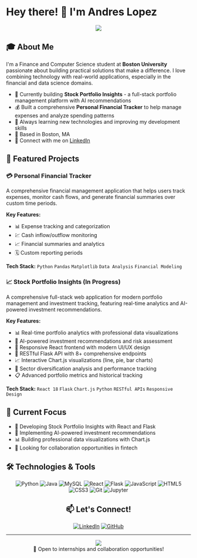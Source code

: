 # Hey there! 👋 I'm Andres Lopez

<div align="center">
  <img src="https://readme-typing-svg.herokuapp.com/?lines=Finance+and+Computer+Science;Financial+Tech+Enthusiast;Data+Specialist;Always+Learning!&font=Fira%20Code&center=true&width=440&height=45&color=f75c7e&vCenter=true&size=22">
</div>

## 🎓 About Me

I'm a Finance and Computer Science student at **Boston University** passionate about building practical solutions that make a difference. I love combining technology with real-world applications, especially in the financial and data science domains.

- 🔭 Currently building **Stock Portfolio Insights** - a full-stack portfolio management platform with AI recommendations
- 💰 Built a comprehensive **Personal Financial Tracker** to help manage expenses and analyze spending patterns
- 🌱 Always learning new technologies and improving my development skills
- 📍 Based in Boston, MA
- 💼 Connect with me on [LinkedIn](https://www.linkedin.com/in/andres-lopez23/)

## 🚀 Featured Projects

### 💳 Personal Financial Tracker
A comprehensive financial management application that helps users track expenses, monitor cash flows, and generate financial summaries over custom time periods.

**Key Features:**
- 📊 Expense tracking and categorization
- 💹 Cash inflow/outflow monitoring  
- 📈 Financial summaries and analytics
- 🗓️ Custom reporting periods

**Tech Stack:** `Python` `Pandas` `Matplotlib` `Data Analysis` `Financial Modeling`

### 📈 Stock Portfolio Insights (In Progress)
A comprehensive full-stack web application for modern portfolio management and investment tracking, featuring real-time analytics and AI-powered investment recommendations.

**Key Features:**
- 📊 Real-time portfolio analytics with professional data visualizations
- 🤖 AI-powered investment recommendations and risk assessment
- 📱 Responsive React frontend with modern UI/UX design
- 🔌 RESTful Flask API with 8+ comprehensive endpoints
- 📈 Interactive Chart.js visualizations (line, pie, bar charts)
- 🎯 Sector diversification analysis and performance tracking
- 📋 Advanced portfolio metrics and historical tracking

**Tech Stack:** `React 18` `Flask` `Chart.js` `Python` `RESTful APIs` `Responsive Design`

## 🎯 Current Focus

- 🔨 Developing Stock Portfolio Insights with React and Flask
- 🤖 Implementing AI-powered investment recommendations
- 📊 Building professional data visualizations with Chart.js
- 🤝 Looking for collaboration opportunities in fintech

## 🛠️ Technologies & Tools

<div align="center">

![Python](https://img.shields.io/badge/-Python-3776AB?style=flat-square&logo=python&logoColor=white)
![Java](https://img.shields.io/badge/-Java-007396?style=flat-square&logo=java&logoColor=white)
![MySQL](https://img.shields.io/badge/-MySQL-4479A1?style=flat-square&logo=mysql&logoColor=white)
![React](https://img.shields.io/badge/-React-61DAFB?style=flat-square&logo=react&logoColor=white)
![Flask](https://img.shields.io/badge/-Flask-000000?style=flat-square&logo=flask&logoColor=white)
![JavaScript](https://img.shields.io/badge/-JavaScript-F7DF1E?style=flat-square&logo=javascript&logoColor=black)
![HTML5](https://img.shields.io/badge/-HTML5-E34F26?style=flat-square&logo=html5&logoColor=white)
![CSS3](https://img.shields.io/badge/-CSS3-1572B6?style=flat-square&logo=css3&logoColor=white)
![Git](https://img.shields.io/badge/-Git-F05032?style=flat-square&logo=git&logoColor=white)
![Jupyter](https://img.shields.io/badge/-Jupyter-F37626?style=flat-square&logo=jupyter&logoColor=white)

## 📫 Let's Connect!

<div align="center">

[![LinkedIn](https://img.shields.io/badge/LinkedIn-0077B5?style=for-the-badge&logo=linkedin&logoColor=white)](https://www.linkedin.com/in/andres-lopez23/)
[![GitHub](https://img.shields.io/badge/GitHub-100000?style=for-the-badge&logo=github&logoColor=white)](https://github.com/AndresL230)

</div>

---

<div align="center">
  <img src="https://komarev.com/ghpvc/?username=AndresL230&color=blueviolet&style=flat-square&label=Profile+Views" />
</div>

<div align="center">
  💼 Open to internships and collaboration opportunities!
</div>
